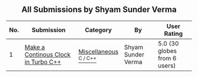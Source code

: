 ﻿<div align="center">

## All Submissions by Shyam Sunder Verma

</div>

No.  | Submission | Category | By   | User Rating
---- | ---------- | -------- | ---- | -----------
1 | [Make a Continous Clock in Turbo C\+\+<br />](https://github.com/Planet-Source-Code/shyam-sunder-verma-make-a-continous-clock-in-turbo-c__3-8584) | [Miscellaneous<br /><sup>C / C++</sup>](../ByCategory/miscellaneous__3-1.md) | Shyam Sunder Verma | 5.0 (30 globes from 6 users)

